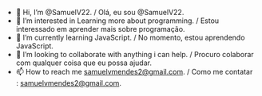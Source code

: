 - 👋 Hi, I’m @SamuelV22. / Olá, eu sou @SamuelV22.
- 👀 I’m interested in Learning more about programming. / Estou interessado em aprender mais sobre programação.
- 🌱 I’m currently learning JavaScript. / No momento, estou aprendendo JavaScript.
- 💞️ I’m looking to collaborate with anything i can help. / Procuro colaborar com qualquer coisa que eu possa ajudar.
- 📫 How to reach me samuelvmendes2@gmail.com. / Como me contatar : samuelvmendes2@gmail.com.

<!---
SamuelV22/SamuelV22 is a ✨ special ✨ repository because its `README.md` (this file) appears on your GitHub profile.
You can click the Preview link to take a look at your changes.
--->
